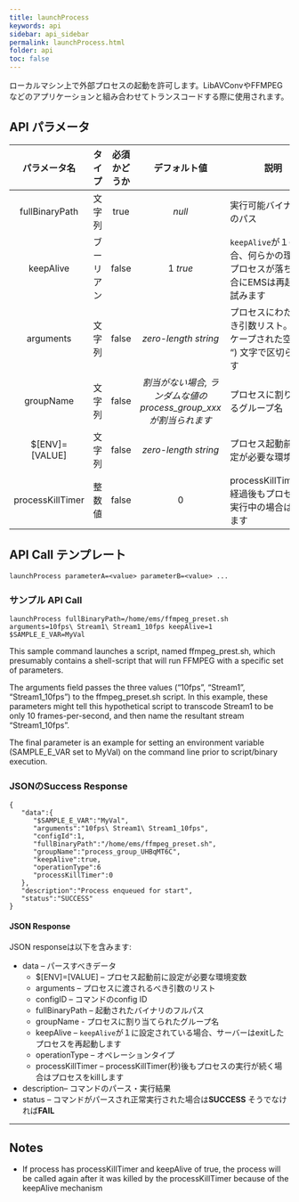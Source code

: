 ```yaml
---
title: launchProcess
keywords: api
sidebar: api_sidebar
permalink: launchProcess.html
folder: api
toc: false
---
```


ローカルマシン上で外部プロセスの起動を許可します。LibAVConvやFFMPEGなどのアプリケーションと組み合わせてトランスコードする際に使用されます。



## API パラメータ


| パラメータ名  |  タイプ | 必須かどうか | デフォルト値 | 説明 |
| :--------------: | :-----: | :-------: | :--------------------------------------: | ---------------------------------------- |
|  fullBinaryPath  | 文字列  |   true    |                  *null*                  | 実行可能バイナリへのパス |
|    keepAlive     | ブーリアン |   false   |                 1 *true*                 | `keepAlive`が１の場合、何らかの理由でプロセスが落ちた場合にEMSは再起動を試みます |
|    arguments     | 文字列  |   false   |           *zero-length string*           | プロセスにわたすべき引数リスト。エスケープされた空白(“\ “) 文字で区切られます |
|    groupName     | 文字列  |   false   | *割当がない場合, ランダムな値のprocess_group_xxxが割当られます* | プロセスに割り当てるグループ名 |
|  $[ENV]=[VALUE]  | 文字列  |   false   |           *zero-length string*           | プロセス起動前に設定が必要な環境変数 |
| processKillTimer | 整数値 |   false   |                    0                     | processKillTimer(秒)経過後もプロセスが実行中の場合はkillします |



## API Call テンプレート

```
launchProcess parameterA=<value> parameterB=<value> ...
```



### サンプル API Call

```
launchProcess fullBinaryPath=/home/ems/ffmpeg_preset.sh arguments=10fps\ Stream1\ Stream1_10fps keepAlive=1 $SAMPLE_E_VAR=MyVal
```

This sample command launches a script, named ffmpeg_prest.sh, which presumably contains a shell-script that will run FFMPEG with a specific set of parameters.

The arguments field passes the three values (“10fps”, “Stream1”, “Stream1_10fps”) to the ffmpeg_preset.sh script. In this example, these parameters might tell this hypothetical script to transcode Stream1 to be only 10 frames-per-second, and then name the resultant stream “Stream1_10fps”.

The final parameter is an example for setting an environment variable (SAMPLE_E_VAR set to MyVal) on the command line prior to script/binary execution.



### JSONのSuccess Response

```
{
   "data":{
      "$SAMPLE_E_VAR":"MyVal",
      "arguments":"10fps\ Stream1\ Stream1_10fps",
      "configId":1,
      "fullBinaryPath":"/home/ems/ffmpeg_preset.sh",
      "groupName":"process_group_UHBqMT6C",
      "keepAlive":true,
      "operationType":6
      "processKillTimer":0
   },
   "description":"Process enqueued for start",
   "status":"SUCCESS"
}
```



#### JSON Response

JSON responseは以下を含みます:

- data – パースすべきデータ
  - $[ENV]=[VALUE] – プロセス起動前に設定が必要な環境変数
  - arguments – プロセスに渡されるべき引数のリスト
  - configID – コマンドのconfig ID
  - fullBinaryPath – 起動されたバイナリのフルパス
  - groupName - プロセスに割り当てられたグループ名
  - keepAlive – `keepAlive`が１に設定されている場合、サーバーはexitしたプロセスを再起動します
  - operationType – オペレーションタイプ
  - processKillTimer – processKillTimer(秒)後もプロセスの実行が続く場合はプロセスをkillします
- description– コマンドのパース・実行結果
- status – コマンドがパースされ正常実行された場合は**SUCCESS** そうでなければ**FAIL**

------

## Notes

- If process has processKillTimer and keepAlive of true, the process will be called again after it was killed by the processKillTimer because of the keepAlive mechanism